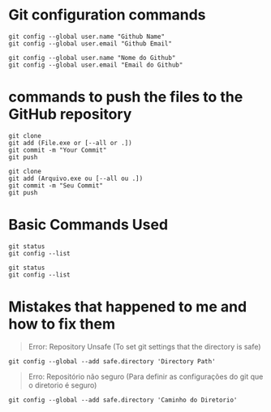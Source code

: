 # Git configuration commands

```
git config --global user.name "Github Name"
git config --global user.email "Github Email"
```

```
git config --global user.name "Nome do Github"
git config --global user.email "Email do Github"
```

# commands to push the files to the GitHub repository

```
git clone
git add (File.exe or [--all or .])
git commit -m "Your Commit"
git push
```

```
git clone
git add (Arquivo.exe ou [--all ou .])
git commit -m "Seu Commit"
git push
```

# Basic Commands Used

```
git status
git config --list
```

```
git status
git config --list
```

# Mistakes that happened to me and how to fix them

>Error: Repository Unsafe (To set git settings that the directory is safe)

```
git config --global --add safe.directory 'Directory Path'
```

>Erro: Repositório não seguro (Para definir as configurações do git que o diretorio é seguro)

```
git config --global --add safe.directory 'Caminho do Diretorio'
```
